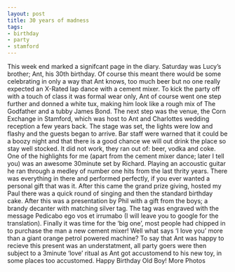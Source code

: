 ```yaml
---
layout: post
title: 30 years of madness
tags:
- birthday
- party
- stamford
---
```


This week end marked a signifcant page in the diary. Saturday was Lucy’s brother; Ant, his 30th birthday. Of course this meant there would be some celebrating in only a way that Ant knows, too much beer but no one really expected an X-Rated lap dance with a cement mixer. To kick the party off with a touch of class it was formal wear only, Ant of course went one step further and donned a white tux, making him look like a rough mix of The Godfather and a tubby James Bond. The next step was the venue, the Corn Exchange in Stamford, which was host to Ant and Charlottes wedding reception a few years back. The stage was set, the lights were low and flashy and the guests began to arrive. Bar staff were warned that it could be a boozy night and that there is a good chance we will out drink the place so stay well stocked. It did not work, they ran out of: beer, vodka and coke. One of the highlights for me (apart from the cement mixer dance; later I tell you) was an awesome 30minute set by Richard. Playing an accoustic guitar he ran through a medley of number one hits from the last thrity years. There was everything in there and performed perfectly, if you ever wanted a personal gift that was it. After this came the grand prize giving, hosted my Paul there was a quick round of singing and then the standard birthday cake. After this was a presentation by Phil with a gift from the boys; a brandy decanter with matching silver tag. The tag was engraved with the message Pedicabo ego vos et irrumabo (I will leave you to google for the translation). Finally it was time for the ‘big one’, most people had chipped in to purchase the man a new cement mixer! Well what says ‘I love you’ more than a giant orange petrol powered machine? To say that Ant was happy to recieve this present was an understatment, all party goers were then subject to a 3minute ‘love’ ritual as Ant got accustomend to his new toy, in some places too accustomed. Happy Birthday Old Boy!  More Photos
